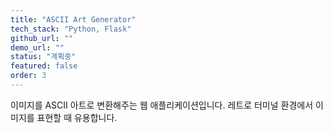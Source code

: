 ```yaml
---
title: "ASCII Art Generator"
tech_stack: "Python, Flask"
github_url: ""
demo_url: ""
status: "계획중"
featured: false
order: 3
---
```


이미지를 ASCII 아트로 변환해주는 웹 애플리케이션입니다.
레트로 터미널 환경에서 이미지를 표현할 때 유용합니다. 